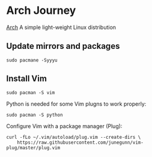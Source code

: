 # Arch Journey

[Arch](https://archlinux.org) A simple light-weight Linux distribution

## Update mirrors and packages

```shell
sudo pacmane -Syyyu
```

## Install Vim

```shell
sudo pacman -S vim
```

Python is needed for some Vim plugns to work properly:

```shell
sudo pacman -S python
```

Configure Vim with a package manager (Plug):

```shell
curl -fLo ~/.vim/autoload/plug.vim --create-dirs \
    https://raw.githubusercontent.com/junegunn/vim-plug/master/plug.vim
```


